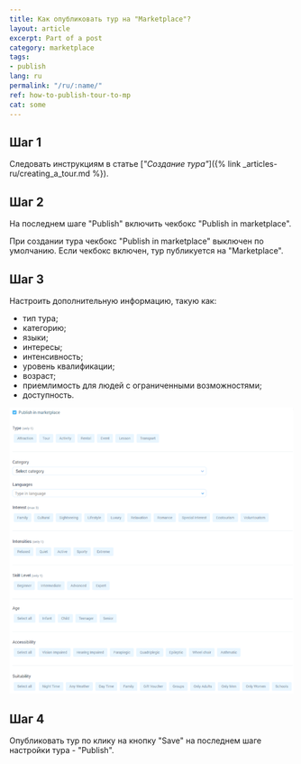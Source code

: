 ```yaml
---
title: Как опубликовать тур на "Marketplace"?
layout: article
excerpt: Part of a post
category: marketplace
tags:
- publish
lang: ru
permalink: "/ru/:name/"
ref: how-to-publish-tour-to-mp
cat: some
---
```


## **Шаг 1**

Следовать инструкциям в статье [*"Создание тура"*]({% link _articles-ru/creating_a_tour.md %}).

## **Шаг 2**

На последнем шаге "Publish" включить чекбокс "Publish in marketplace".

При создании тура чекбокс "Publish in marketplace" выключен по умолчанию. Если чекбокс включен, тур публикуется на "Marketplace".

## **Шаг 3**

Настроить дополнительную информацию, такую как:
- тип тура;
- категорию;
- языки;
- интересы;
- интенсивность;
- уровень квалификации;
- возраст;
- приемлимость для людей с ограниченными возможностями;
- доступность.

![How_to_publish_a_tour_to_mp1](/assets/images/how_to_publish_a_tour_to_mp1.png)

## **Шаг 4**

Опубликовать тур по клику на кнопку "Save" на последнем шаге настройки тура - "Publish".
